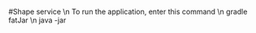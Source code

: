 #Shape service \n To run the application, enter this command \n gradle fatJar \n java -jar <the generated jar file>
